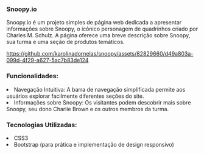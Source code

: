 <h3>Snoopy.io</h3>


<p>Snoopy.io é um projeto simples de página web dedicada a apresentar informações sobre Snoopy, o icônico personagem de quadrinhos criado
  por Charles M. Schulz. A página oferece uma breve descrição sobre Snoopy, sua turma e uma seção de produtos temáticos.</p>

https://github.com/karolinadornelas/snoopy/assets/82829660/d49a803a-099d-4f29-a627-5ac7b83de124

<h3>Funcionalidades:</h3>
<li>Navegação Intuitiva: A barra de navegação simplificada permite aos usuários explorar facilmente diferentes seções do site.</li>
<li>Informações sobre Snoopy: Os visitantes podem descobrir mais sobre Snoopy, seu dono Charlie Brown e os outros membros da turma.</li>

<h3>Tecnologias Utilizadas:</h3>
<li>CSS3</li>
<li>Bootstrap (para prática e implementação de design responsivo)</li>
